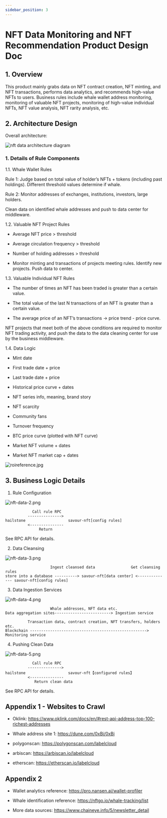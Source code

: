 ```yaml
---
sidebar_position: 3
---
```


# NFT Data Monitoring and NFT Recommendation Product Design Doc

## 1. Overview
This product mainly grabs data on NFT contract creation, NFT minting, and NFT transactions, performs data analytics, and recommends high-value NFTs to users. Business rules include whale wallet address monitoring, monitoring of valuable NFT projects, monitoring of high-value individual NFTs, NFT value analysis, NFT rarity analysis, etc.

## 2. Architecture Design

Overall architecture:

![nft data architecture diagram](../../../static/img/images/nft-data-1.png)

### 1. Details of Rule Components

1.1. Whale Wallet Rules

Rule 1: Judge based on total value of holder’s NFTs + tokens (including past holdings). Different threshold values determine if whale.

Rule 2: Monitor addresses of exchanges, institutions, investors, large holders.

Clean data on identified whale addresses and push to data center for middleware.

1.2. Valuable NFT Project Rules

- Average NFT price > threshold

- Average circulation frequency > threshold

- Number of holding addresses > threshold

- Monitor minting and transactions of projects meeting rules. Identify new projects. Push data to center.

1.3. Valuable Individual NFT Rules

- The number of times an NFT has been traded is greater than a certain value.
  
- The total value of the last N transactions of an NFT is greater than a certain value.

- The average price of an NFT’s transactions -> price trend - price curve.

NFT projects that meet both of the above conditions are required to monitor NFT trading activity, and push the data to the data cleaning center for use by the business middleware.

1.4. Data Logic

- Mint date
  
- First trade date + price

- Last trade date + price

- Historical price curve + dates

- NFT series info, meaning, brand story

- NFT scarcity

- Community fans

- Turnover frequency

- BTC price curve (plotted with NFT curve)

- Market NFT volume + dates

- Market NFT market cap + dates

![roireference.jpg](../../../static/img/images/roireference.jpg)

## 3. Business Logic Details

1. Rule Configuration
  
![nft-data-2.png](../../../static/img/images/nft-data-2.png)

```
            Call rule RPC  
          --------------->
hailstone                   savour-nft[config rules]
          <---------------
               Return
```

See RPC API for details.

2. Data Cleansing

![nft-data-3.png](../../../static/img/images/nft-data-3.png)

```
                    Ingest cleansed data                Get cleansing rules  
store into a database ----------> savour-nft[data center] <-------------- savour-nft[config rules]
```

3. Data Ingestion Services

![nft-data-4.png](../../../static/img/images/nft-data-4.png)

```
                    Whale addresses, NFT data etc.
Data aggregation sites-------------------------> Ingestion service
              
          Transaction data, contract creation, NFT transfers, holders etc.   
Blockchain ----------------------------------------------------> Monitoring service
```

4. Pushing Clean Data

![nft-data-5.png](../../../static/img/images/nft-data-5.png)

```
            Call rule RPC
          --------------->
hailstone                   savour-nft【configured rules】
          <---------------
             Return clean data
```

See RPC API for details.

## Appendix 1 - Websites to Crawl

- Oklink: https://www.oklink.com/docs/en/#rest-api-address-top-100-richest-addresses

- Whale address site 1: https://dune.com/0xBi/0xBi

- polygonscan: https://polygonscan.com/labelcloud

- arbiscan: https://arbiscan.io/labelcloud

- etherscan: https://etherscan.io/labelcloud

## Appendix 2

- Wallet analytics reference: https://pro.nansen.ai/wallet-profiler

- Whale identification reference: https://nftgo.io/whale-tracking/list

- More data sources: https://www.chaineye.info/5/newsletter_detail
